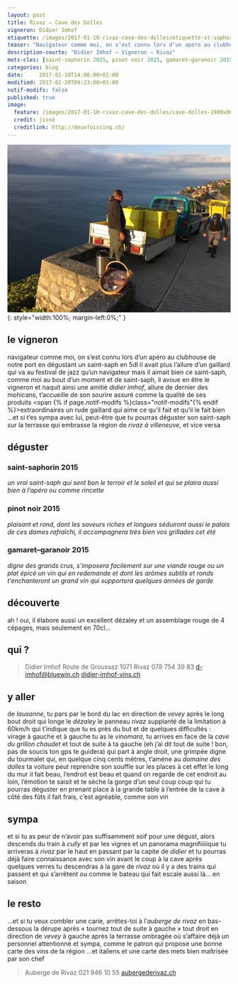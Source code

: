 ```yaml
---
layout: post
title: Rivaz — Cave des Dolles
vigneron: Didier Imhof
etiquette: /images/2017-01-10-rivaz-cave-des-dolles/etiquette-st-saphorin-desert.jpg
teaser: "Navigateur comme moi, on s’est connu lors d’un apéro au clubhouse de notre port en dégustant un saint-saph en 5dl il avait plus l’allure d’un gaillard qui va au festival de jazz qu’un navigateur mais il aimait bien ce st-saph’, ..."
description-courte: "Didier Imhof — Vigneron — Rivaz"
mots-cles: [saint-saphorin 2015, pinot noir 2015, gamaret–garanoir 2015]
categories: blog
date:     2017-01-10T14:00:00+01:00
modified: 2017-02-20T09:23:00+01:00
notif-modifs: false
published: true
image:
  feature: /images/2017-01-10-rivaz-cave-des-dolles/cave-dolles-1900x800.jpg
  credit: jissé
  creditlink: http://deuxfoiscinq.ch/
---
```


![Didier Imhof](/images/2017-01-10-rivaz-cave-des-dolles/imhof_2.jpg){: style="width:100%; margin-left:0%;" }

## le vigneron
navigateur comme moi, on s’est connu lors d’un apéro au clubhouse de notre port en dégustant un saint-saph en 5dl
il avait plus l’allure d’un gaillard qui va au festival de jazz qu’un navigateur mais il aimait bien ce saint-saph, comme moi
au bout d’un moment et de saint-saph, il avoue en être le vigneron et naquit ainsi une amitié
*didier imhof*, allure de dernier des mohicans, t’accueille de son sourire assuré comme la qualité de ses produits <span {% if page.notif-modifs %}class="notif-modifs"{% endif %}>extraordinaires</span>
un rude gaillard qui aime ce qu’il fait et qu’il le fait bien
…et si t’es sympa avec lui, peut-être que tu pourras déguster son saint-saph sur la terrasse qui embrasse la région de *rivaz à villeneuve*, et vice versa

## déguster

### saint-saphorin 2015
*un vrai saint-saph qui sent bon le terroir et le soleil et qui se plaira aussi bien à l’apéro ou comme rincette*

### pinot noir 2015
*plaisant et rond, dont les saveurs riches et longues séduiront aussi le palais de ces dames
rafraîchi, il accompagnera très bien vos grillades cet été*

### gamaret–garanoir 2015
*digne des grands crus, s’imposera facilement sur une viande rouge ou un plat épicé
un vin qui en redemande et dont les arômes subtils et ronds t’enchanteront
un grand vin qui supportera quelques années de garde*

## découverte
ah ! oui, il élabore aussi un excellent dézaley et un assemblage rouge de 4 cépages, mais seulement en 70cl…

## qui ?
> Didier Imhof
> Route de Groussaz
> 1071 Rivaz
> 078 754 39 83
> [d-imhof@bluewin.ch](mailto:d-imhof@bluewin.ch)
> [didier-imhof-vins.ch](http://didier-imhof-vins.ch/)

## y aller
de *lausanne*, tu pars par le bord du lac en direction de *vevey*
après le long bout droit qui longe le *dézaley* le panneau *rivaz* supplanté de la limitation à 60km/h qui t’indique que tu es près du but et de quelques difficultés : virage à gauche et à gauche tu as le *vinomara*,
tu arrives en face de la *cave du grillon chaudet* et tout de suite à ta gauche (eh j’ai dit tout de suite ! bon, pas de soucis ton gps te guidera) qui part à angle droit, une grimpée digne du tourmalet qui, en quelque cinq cents mètres, t’amène au *domaine des dolles*
ta voiture peut reprendre son souffle sur les places à cet effet le long du mur
il fait beau, l’endroit est beau et quand on regarde de cet endroit au loin, l’émotion te saisit et te sèche la gorge d’un seul coup
coup qui tu pourras déguster en prenant place à la grande table à l’entrée de la cave à côté des fûts
il fait frais, c’est agréable, comme son vin

## sympa
et si tu as peur de n’avoir pas suffisamment soif pour une dégust, alors descends du train à *cully* et par les vignes et un panorama magnifiiiiique tu arriveras à *rivaz* par le haut en passant par la capite de *didier* et tu pourras déjà faire connaissance avec son vin avant le coup à la cave
après quelques verres tu descendras à la gare de *rivaz* où il y a des trains qui passent et qui s’arrêtent ou comme le bateau qui fait escale aussi là… en saison

## le resto
…et si tu veux combler une carie, arrêtes-toi à l’*auberge de rivaz* en bas-dessous la dérupe après « tournez tout de suite à gauche » tout droit en direction de *vevey*
à gauche après la terrasse ombragée où s’affaire déjà un personnel attentionné et sympa, comme le patron qui propose une bonne carte des vins de la région …et italiens et une carte des mets bien maîtrisée par son chef

> Auberge de Rivaz
> 021 946 10 55
> [aubergederivaz.ch](http://www.aubergederivaz.ch)
